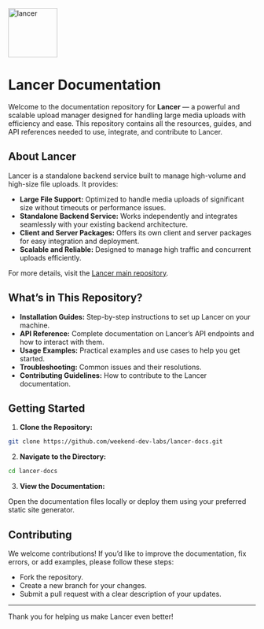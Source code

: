 <img src="lancer.svg" alt="lancer" width="100" />

# Lancer Documentation

Welcome to the documentation repository for **Lancer** — a powerful and scalable upload manager designed for handling large media uploads with efficiency and ease. This repository contains all the resources, guides, and API references needed to use, integrate, and contribute to Lancer.

## About Lancer

Lancer is a standalone backend service built to manage high-volume and high-size file uploads. It provides:

- **Large File Support:** Optimized to handle media uploads of significant size without timeouts or performance issues.
- **Standalone Backend Service:** Works independently and integrates seamlessly with your existing backend architecture.
- **Client and Server Packages:** Offers its own client and server packages for easy integration and deployment.
- **Scalable and Reliable:** Designed to manage high traffic and concurrent uploads efficiently.

For more details, visit the [Lancer main repository](https://github.com/weekend-dev-labs/lancer).

## What’s in This Repository?

- **Installation Guides:** Step-by-step instructions to set up Lancer on your machine.
- **API Reference:** Complete documentation on Lancer’s API endpoints and how to interact with them.
- **Usage Examples:** Practical examples and use cases to help you get started.
- **Troubleshooting:** Common issues and their resolutions.
- **Contributing Guidelines:** How to contribute to the Lancer documentation.

## Getting Started

1. **Clone the Repository:**

```bash
git clone https://github.com/weekend-dev-labs/lancer-docs.git
```

2. **Navigate to the Directory:**

```bash
cd lancer-docs
```

3. **View the Documentation:**

Open the documentation files locally or deploy them using your preferred static site generator.

## Contributing

We welcome contributions! If you’d like to improve the documentation, fix errors, or add examples, please follow these steps:

- Fork the repository.
- Create a new branch for your changes.
- Submit a pull request with a clear description of your updates.

---

Thank you for helping us make Lancer even better!